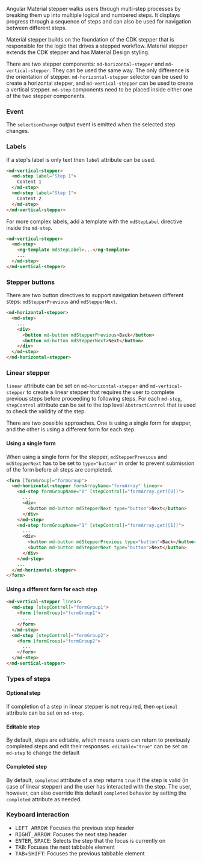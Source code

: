 Angular Material stepper walks users through multi-step processes by breaking them up
into multiple logical and numbered steps. It displays progress through a sequence of steps
and can also be used for navigation between different steps.

Material stepper builds on the foundation of the CDK stepper that is responsible for the logic
that drives a stepped workflow. Material stepper extends the CDK stepper and has Material Design
styling.

There are two stepper components: `md-horizontal-stepper` and `md-vertical-stepper`. They 
can be used the same way. The only difference is the orientation of stepper. 
`md-horizontal-stepper` selector can be used to create a horizontal stepper, and
`md-vertical-stepper` can be used to create a vertical stepper. `md-step` components need to be
placed inside either one of the two stepper components.


### Event
The `selectionChange` output event is emitted when the selected step changes.

### Labels
If a step's label is only text then `label` attribute can be used.
```html
<md-vertical-stepper>
  <md-step label="Step 1">
    Content 1
  </md-step>
  <md-step label="Step 1">
    Content 2
  </md-step>
</md-vertical-stepper>
```

For more complex labels, add a template with the `mdStepLabel` directive inside the 
`md-step`.
```html
<md-vertical-stepper>
  <md-step>
    <ng-template mdStepLabel>...</ng-template>
    ...
  </md-step>
</md-vertical-stepper>
```

### Stepper buttons
There are two button directives to support navigation between different steps:
`mdStepperPrevious` and `mdStepperNext`.
```html
<md-horizontal-stepper>
  <md-step>
    ...
    <div>
      <button md-button mdStepperPrevious>Back</button>
      <button md-button mdStepperNext>Next</button>
    </div>
  </md-step>
</md-horizontal-stepper>  
```

### Linear stepper
`linear` attribute can be set on `md-horizontal-stepper` and `md-vertical-stepper` to create
a linear stepper that requires the user to complete previous steps before proceeding
to following steps. For each `md-step`, `stepControl` attribute can be set to the top level
`AbstractControl` that is used to check the validity of the step. 

There are two possible approaches. One is using a single form for stepper, and the other is
using a different form for each step.

#### Using a single form
When using a single form for the stepper, `mdStepperPrevious` and `mdStepperNext` has to be
set to `type="button"` in order to prevent submission of the form before all steps
are completed. 

```html
<form [formGroup]="formGroup">
  <md-horizontal-stepper formArrayName="formArray" linear>
    <md-step formGroupName="0" [stepControl]="formArray.get([0])">
      ...
      <div>
        <button md-button mdStepperNext type="button">Next</button>
      </div>
    </md-step>
    <md-step formGroupName="1" [stepControl]="formArray.get([1])">
      ...
      <div>
        <button md-button mdStepperPrevious type="button">Back</button>
        <button md-button mdStepperNext type="button">Next</button>
      </div>
    </md-step>
    ...
  </md-horizontal-stepper> 
</form>
```

#### Using a different form for each step
```html
<md-vertical-stepper linear>
  <md-step [stepControl]="formGroup1">
    <form [formGroup]="formGroup1">
      ...
    </form>
  </md-step>
  <md-step [stepControl]="formGroup2">
    <form [formGroup]="formGroup2">
      ...
    </form>
  </md-step>
</md-vertical-stepper>
```
### Types of steps

#### Optional step
If completion of a step in linear stepper is not required, then `optional` attribute can be set
on `md-step`. 

#### Editable step
By default, steps are editable, which means users can return to previously completed steps and
edit their responses. `editable="true"` can be set on `md-step` to change the default 

#### Completed step
By default, `completed` attribute of a step returns `true` if the step is valid (in case of
linear stepper) and the user has interacted with the step. The user, however, can also override
this default `completed` behavior by setting the `completed` attribute as needed.

### Keyboard interaction
- <kbd>LEFT_ARROW</kbd>: Focuses the previous step header
- <kbd>RIGHT_ARROW</kbd>: Focuses the next step header
- <kbd>ENTER</kbd>, <kbd>SPACE</kbd>: Selects the step that the focus is currently on
- <kbd>TAB</kbd>: Focuses the next tabbable element
- <kbd>TAB</kbd>+<kbd>SHIFT</kbd>: Focuses the previous tabbable element
